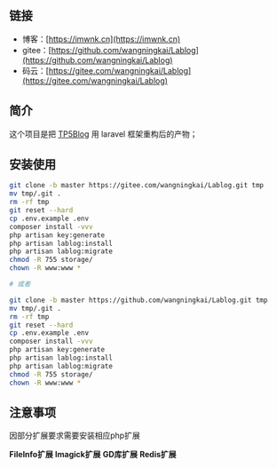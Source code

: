 
## 链接
- 博客：[https://imwnk.cn](https://imwnk.cn)
- gitee：[https://github.com/wangningkai/Lablog](https://github.com/wangningkai/Lablog)
- 码云：[https://gitee.com/wangningkai/Lablog](https://gitee.com/wangningkai/Lablog)

## 简介
这个项目是把 [TP5Blog](https://gitee.com/wangningkai/TP5blog) 用 laravel 框架重构后的产物；

## 安装使用

```bash
git clone -b master https://gitee.com/wangningkai/Lablog.git tmp 
mv tmp/.git . 
rm -rf tmp 
git reset --hard 
cp .env.example .env 
composer install -vvv 
php artisan key:generate
php artisan lablog:install
php artisan lablog:migrate 
chmod -R 755 storage/
chown -R www:www *

# 或者

git clone -b master https://github.com/wangningkai/Lablog.git tmp 
mv tmp/.git . 
rm -rf tmp 
git reset --hard 
cp .env.example .env 
composer install -vvv 
php artisan key:generate
php artisan lablog:install
php artisan lablog:migrate 
chmod -R 755 storage/
chown -R www:www *
```

## 注意事项

因部分扩展要求需要安装相应php扩展

**FileInfo扩展**
**Imagick扩展**
**GD库扩展** 
**Redis扩展** 

